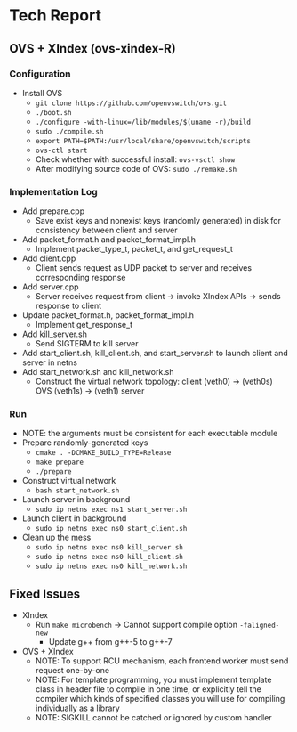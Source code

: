 # Tech Report

## OVS + XIndex (ovs-xindex-R)

### Configuration

- Install OVS
	+ `git clone https://github.com/openvswitch/ovs.git`
	+ `./boot.sh`
	+ `./configure -with-linux=/lib/modules/$(uname -r)/build`
	+ `sudo ./compile.sh`
	+ `export PATH=$PATH:/usr/local/share/openvswitch/scripts`
	+ `ovs-ctl start`
	+ Check whether with successful install: `ovs-vsctl show`
	+ After modifying source code of OVS: `sudo ./remake.sh`

### Implementation Log

- Add prepare.cpp
	+ Save exist keys and nonexist keys (randomly generated) in disk for consistency between client and server
- Add packet_format.h and packet_format_impl.h
	+ Implement packet_type_t, packet_t, and get_request_t
- Add client.cpp
	+ Client sends request as UDP packet to server and receives corresponding response
- Add server.cpp
	+ Server receives request from client -> invoke XIndex APIs -> sends response to client
- Update packet_format.h, packet_format_impl.h
	+ Implement get_response_t
- Add kill_server.sh
	+ Send SIGTERM to kill server
- Add start_client.sh, kill_client.sh, and start_server.sh to launch client and server in netns
- Add start_network.sh and kill_network.sh
	+ Construct the virtual network topology: client (veth0) -> (veth0s) OVS (veth1s) -> (veth1) server

### Run

- NOTE: the arguments must be consistent for each executable module
- Prepare randomly-generated keys
	+ `cmake . -DCMAKE_BUILD_TYPE=Release`
	+ `make prepare`
	+ `./prepare`
- Construct virtual network
	+ `bash start_network.sh`
- Launch server in background
	+ `sudo ip netns exec ns1 start_server.sh`
- Launch client in background
	+ `sudo ip netns exec ns0 start_client.sh`
- Clean up the mess
	+ `sudo ip netns exec ns0 kill_server.sh`
	+ `sudo ip netns exec ns0 kill_client.sh`
	+ `sudo ip netns exec ns0 kill_network.sh`

## Fixed Issues

- XIndex
	+ Run `make microbench` -> Cannot support compile option `-faligned-new`
		* Update g++ from g++-5 to g++-7
- OVS + XIndex
	+ NOTE: To support RCU mechanism, each frontend worker must send request one-by-one
	+ NOTE: For template programming, you must implement template class in header file to compile in one time, or explicitly tell the compiler which kinds of specified classes you will use for compiling individually as a library
	+ NOTE: SIGKILL cannot be catched or ignored by custom handler
